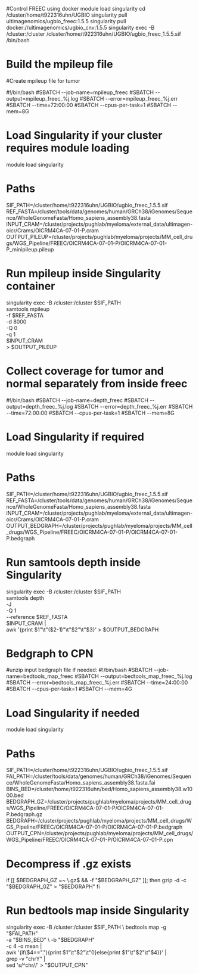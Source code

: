 #Control FREEC using docker
module load singularity
cd /cluster/home/t922316uhn/UGBIO
singularity pull ultimagenomics/ugbio_freec:1.5.5
singularity pull docker://ultimagenomics/ugbio_cnv:1.5.5
 singularity exec -B /cluster:/cluster /cluster/home/t922316uhn/UGBIO/ugbio_freec_1.5.5.sif /bin/bash

# Build the mpileup file

#Create mpileup file for tumor

#!/bin/bash
#SBATCH --job-name=mpileup_freec
#SBATCH --output=mpileup_freec_%j.log
#SBATCH --error=mpileup_freec_%j.err
#SBATCH --time=72:00:00
#SBATCH --cpus-per-task=1
#SBATCH --mem=8G

# Load Singularity if your cluster requires module loading
module load singularity

# Paths
SIF_PATH=/cluster/home/t922316uhn/UGBIO/ugbio_freec_1.5.5.sif
REF_FASTA=/cluster/tools/data/genomes/human/GRCh38/iGenomes/Sequence/WholeGenomeFasta/Homo_sapiens_assembly38.fasta
INPUT_CRAM=/cluster/projects/pughlab/myeloma/external_data/ultimagen-oicr/Crams/OICRM4CA-07-01-P.cram
OUTPUT_PILEUP=/cluster/projects/pughlab/myeloma/projects/MM_cell_drugs/WGS_Pipeline/FREEC/OICRM4CA-07-01-P/OICRM4CA-07-01-P_minipileup.pileup

# Run mpileup inside Singularity container
singularity exec -B /cluster:/cluster $SIF_PATH \
  samtools mpileup \
    -f $REF_FASTA \
    -d 8000 \
    -Q 0 \
    -q 1 \
    $INPUT_CRAM \
    > $OUTPUT_PILEUP

# Collect coverage for tumor and normal separately from inside freec
#!/bin/bash
#SBATCH --job-name=depth_freec
#SBATCH --output=depth_freec_%j.log
#SBATCH --error=depth_freec_%j.err
#SBATCH --time=72:00:00
#SBATCH --cpus-per-task=1
#SBATCH --mem=8G

# Load Singularity if required
module load singularity

# Paths
SIF_PATH=/cluster/home/t922316uhn/UGBIO/ugbio_freec_1.5.5.sif
REF_FASTA=/cluster/tools/data/genomes/human/GRCh38/iGenomes/Sequence/WholeGenomeFasta/Homo_sapiens_assembly38.fasta
INPUT_CRAM=/cluster/projects/pughlab/myeloma/external_data/ultimagen-oicr/Crams/OICRM4CA-07-01-P.cram
OUTPUT_BEDGRAPH=/cluster/projects/pughlab/myeloma/projects/MM_cell_drugs/WGS_Pipeline/FREEC/OICRM4CA-07-01-P/OICRM4CA-07-01-P.bedgraph

# Run samtools depth inside Singularity
singularity exec -B /cluster:/cluster $SIF_PATH \
  samtools depth \
    -J \
    -Q 1 \
    --reference $REF_FASTA \
    $INPUT_CRAM | \
  awk '{print $1"\t"($2-1)"\t"$2"\t"$3}' > $OUTPUT_BEDGRAPH



# Bedgraph to CPN
#unzip input bedgraph file if needed:
#!/bin/bash
#SBATCH --job-name=bedtools_map_freec
#SBATCH --output=bedtools_map_freec_%j.log
#SBATCH --error=bedtools_map_freec_%j.err
#SBATCH --time=24:00:00
#SBATCH --cpus-per-task=1
#SBATCH --mem=4G

# Load Singularity if needed
module load singularity

# Paths
SIF_PATH=/cluster/home/t922316uhn/UGBIO/ugbio_freec_1.5.5.sif
FAI_PATH=/cluster/tools/data/genomes/human/GRCh38/iGenomes/Sequence/WholeGenomeFasta/Homo_sapiens_assembly38.fasta.fai
BINS_BED=/cluster/home/t922316uhn/bed/Homo_sapiens_assembly38.w1000.bed
BEDGRAPH_GZ=/cluster/projects/pughlab/myeloma/projects/MM_cell_drugs/WGS_Pipeline/FREEC/OICRM4CA-07-01-P/OICRM4CA-07-01-P.bedgraph.gz
BEDGRAPH=/cluster/projects/pughlab/myeloma/projects/MM_cell_drugs/WGS_Pipeline/FREEC/OICRM4CA-07-01-P/OICRM4CA-07-01-P.bedgraph
OUTPUT_CPN=/cluster/projects/pughlab/myeloma/projects/MM_cell_drugs/WGS_Pipeline/FREEC/OICRM4CA-07-01-P/OICRM4CA-07-01-P.cpn

# Decompress if .gz exists
if [[ $BEDGRAPH_GZ =~ \.gz$ && -f "$BEDGRAPH_GZ" ]]; then
    gzip -d -c "$BEDGRAPH_GZ" > "$BEDGRAPH"
fi

# Run bedtools map inside Singularity
singularity exec -B /cluster:/cluster $SIF_PATH \
  bedtools map -g "$FAI_PATH" \
    -a "$BINS_BED" \
    -b "$BEDGRAPH" \
    -c 4 -o mean | \
  awk '{if($4=="."){print $1"\t"$2"\t"0}else{print $1"\t"$2"\t"$4}}' | \
  grep -v "chrY" | \
  sed 's/^chr//' > "$OUTPUT_CPN"
